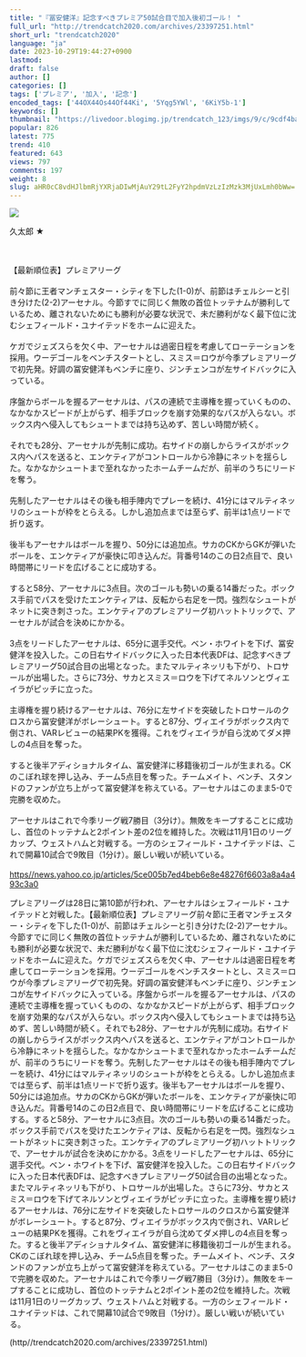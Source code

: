 ```yaml
---
title: "『冨安健洋』記念すべきプレミア50試合目で加入後初ゴール！ "
full_url: "http://trendcatch2020.com/archives/23397251.html"
short_url: "trendcatch2020"
language: "ja"
date: 2023-10-29T19:44:27+0900
lastmod: 
draft: false
author: []
categories: []
tags: ['プレミア', '加入', '記念']
encoded_tags: ['44OX44Os44Of44Ki', '5Yqg5YWl', '6KiY5b-1']
keywords: []
thumbnail: "https://livedoor.blogimg.jp/trendcatch_123/imgs/9/c/9cdf4bab.jpg"
popular: 826
latest: 775
trend: 410
featured: 643
views: 797
comments: 197
weight: 8
slug: aHR0cC8vdHJlbmRjYXRjaDIwMjAuY29tL2FyY2hpdmVzLzIzMzk3MjUxLmh0bWw=
---
```


![](https://livedoor.blogimg.jp/trendcatch_123/imgs/9/c/9cdf4bab.jpg)

<div><p>久太郎 ★ </p><br> <br> 【最新順位表】プレミアリーグ <br> <br> 前々節に王者マンチェスター・シティを下した(1-0)が、前節はチェルシーと引き分けた(2-2)アーセナル。今節すでに同じく無敗の首位トッテナムが勝利しているため、離されないためにも勝利が必要な状況で、未だ勝利がなく最下位に沈むシェフィールド・ユナイテッドをホームに迎えた。 <br> <br> ケガでジェズスらを欠く中、アーセナルは過密日程を考慮してローテーションを採用。ウーデゴールをベンチスタートとし、スミス＝ロウが今季プレミアリーグで初先発。好調の冨安健洋もベンチに座り、ジンチェンコが左サイドバックに入っている。 <br> <br> 序盤からボールを握るアーセナルは、パスの連続で主導権を握っていくものの、なかなかスピードが上がらず、相手ブロックを崩す効果的なパスが入らない。ボックス内へ侵入してもシュートまでは持ち込めず、苦しい時間が続く。 <br> <br> それでも28分、アーセナルが先制に成功。右サイドの崩しからライスがボックス内へパスを送ると、エンケティアがコントロールから冷静にネットを揺らした。なかなかシュートまで至れなかったホームチームだが、前半のうちにリードを奪う。 <br> <br> 先制したアーセナルはその後も相手陣内でプレーを続け、41分にはマルティネッリのシュートが枠をとらえる。しかし追加点までは至らず、前半は1点リードで折り返す。 <br> <br> 後半もアーセナルはボールを握り、50分には追加点。サカのCKからGKが弾いたボールを、エンケティアが豪快に叩き込んだ。背番号14のこの日2点目で、良い時間帯にリードを広げることに成功する。 <br> <br> すると58分、アーセナルに3点目。次のゴールも勢いの乗る14番だった。ボックス手前でパスを受けたエンケティアは、反転から右足を一閃。強烈なシュートがネットに突き刺さった。エンケティアのプレミアリーグ初ハットトリックで、アーセナルが試合を決めにかかる。 <br> <br> 3点をリードしたアーセナルは、65分に選手交代。ベン・ホワイトを下げ、冨安健洋を投入した。この日右サイドバックに入った日本代表DFは、記念すべきプレミアリーグ50試合目の出場となった。またマルティネッリも下がり、トロサールが出場した。さらに73分、サカとスミス＝ロウを下げてネルソンとヴィエイラがピッチに立った。 <br> <br> 主導権を握り続けるアーセナルは、76分に左サイドを突破したトロサールのクロスから冨安健洋がボレーシュート。すると87分、ヴィエイラがボックス内で倒され、VARレビューの結果PKを獲得。これをヴィエイラが自ら沈めてダメ押しの4点目を奪った。 <br> <br> すると後半アディショナルタイム、冨安健洋に移籍後初ゴールが生まれる。CKのこぼれ球を押し込み、チーム5点目を奪った。チームメイト、ベンチ、スタンドのファンが立ち上がって冨安健洋を称えている。アーセナルはこのまま5-0で完勝を収めた。 <br> <br> アーセナルはこれで今季リーグ戦7勝目（3分け）。無敗をキープすることに成功し、首位のトッテナムと2ポイント差の2位を維持した。次戦は11月1日のリーグカップ、ウェストハムと対戦する。一方のシェフィールド・ユナイテッドは、これで開幕10試合で9敗目（1分け）。厳しい戦いが続いている。 <br> <br> <a target='_blank' href='https//news.yahoo.co.jp/articles/5ce005b7ed4beb6e8e48276f6603a8a4a493c3a0'>https//news.yahoo.co.jp/articles/5ce005b7ed4beb6e8e48276f6603a8a4a493c3a0</a> <p>プレミアリーグは28日に第10節が行われ、アーセナルはシェフィールド・ユナイテッドと対戦した。【最新順位表】プレミアリーグ前々節に王者マンチェスター・シティを下した(1-0)が、前節はチェルシーと引き分けた(2-2)アーセナル。今節すでに同じく無敗の首位トッテナムが勝利しているため、離されないためにも勝利が必要な状況で、未だ勝利がなく最下位に沈むシェフィールド・ユナイテッドをホームに迎えた。ケガでジェズスらを欠く中、アーセナルは過密日程を考慮してローテーションを採用。ウーデゴールをベンチスタートとし、スミス＝ロウが今季プレミアリーグで初先発。好調の冨安健洋もベンチに座り、ジンチェンコが左サイドバックに入っている。序盤からボールを握るアーセナルは、パスの連続で主導権を握っていくものの、なかなかスピードが上がらず、相手ブロックを崩す効果的なパスが入らない。ボックス内へ侵入してもシュートまでは持ち込めず、苦しい時間が続く。それでも28分、アーセナルが先制に成功。右サイドの崩しからライスがボックス内へパスを送ると、エンケティアがコントロールから冷静にネットを揺らした。なかなかシュートまで至れなかったホームチームだが、前半のうちにリードを奪う。先制したアーセナルはその後も相手陣内でプレーを続け、41分にはマルティネッリのシュートが枠をとらえる。しかし追加点までは至らず、前半は1点リードで折り返す。後半もアーセナルはボールを握り、50分には追加点。サカのCKからGKが弾いたボールを、エンケティアが豪快に叩き込んだ。背番号14のこの日2点目で、良い時間帯にリードを広げることに成功する。すると58分、アーセナルに3点目。次のゴールも勢いの乗る14番だった。ボックス手前でパスを受けたエンケティアは、反転から右足を一閃。強烈なシュートがネットに突き刺さった。エンケティアのプレミアリーグ初ハットトリックで、アーセナルが試合を決めにかかる。3点をリードしたアーセナルは、65分に選手交代。ベン・ホワイトを下げ、冨安健洋を投入した。この日右サイドバックに入った日本代表DFは、記念すべきプレミアリーグ50試合目の出場となった。またマルティネッリも下がり、トロサールが出場した。さらに73分、サカとスミス＝ロウを下げてネルソンとヴィエイラがピッチに立った。主導権を握り続けるアーセナルは、76分に左サイドを突破したトロサールのクロスから冨安健洋がボレーシュート。すると87分、ヴィエイラがボックス内で倒され、VARレビューの結果PKを獲得。これをヴィエイラが自ら沈めてダメ押しの4点目を奪った。すると後半アディショナルタイム、冨安健洋に移籍後初ゴールが生まれる。CKのこぼれ球を押し込み、チーム5点目を奪った。チームメイト、ベンチ、スタンドのファンが立ち上がって冨安健洋を称えている。アーセナルはこのまま5-0で完勝を収めた。アーセナルはこれで今季リーグ戦7勝目（3分け）。無敗をキープすることに成功し、首位のトッテナムと2ポイント差の2位を維持した。次戦は11月1日のリーグカップ、ウェストハムと対戦する。一方のシェフィールド・ユナイテッドは、これで開幕10試合で9敗目（1分け）。厳しい戦いが続いている。</p></div>

(http//trendcatch2020.com/archives/23397251.html)
